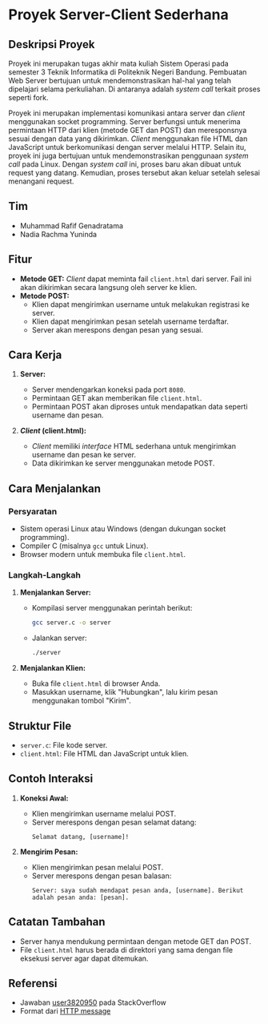 # **Proyek Server-Client Sederhana**

## **Deskripsi Proyek**
Proyek ini merupakan tugas akhir mata kuliah Sistem Operasi pada semester 3 Teknik Informatika di Politeknik Negeri Bandung. Pembuatan Web Server bertujuan untuk mendemonstrasikan hal-hal yang telah dipelajari selama perkuliahan. Di antaranya adalah _system call_ terkait proses seperti fork.

Proyek ini merupakan implementasi komunikasi antara server dan _client_ menggunakan socket programming. Server berfungsi untuk menerima permintaan HTTP dari klien (metode GET dan POST) dan meresponsnya sesuai dengan data yang dikirimkan. _Client_ menggunakan file HTML dan JavaScript untuk berkomunikasi dengan server melalui HTTP. Selain itu, proyek ini juga bertujuan untuk mendemonstrasikan penggunaan _system call_ pada Linux. Dengan _system call_ ini, proses baru akan dibuat untuk request yang datang. Kemudian, proses tersebut akan keluar setelah selesai menangani request.

## Tim
- Muhammad Rafif Genadratama
- Nadia Rachma Yuninda

## **Fitur**
- **Metode GET:**
  _Client_ dapat meminta fail `client.html` dari server. Fail ini akan dikirimkan secara langsung oleh server ke klien.
- **Metode POST:**
  - Klien dapat mengirimkan username untuk melakukan registrasi ke server.
  - Klien dapat mengirimkan pesan setelah username terdaftar.
  - Server akan merespons dengan pesan yang sesuai.

## **Cara Kerja**
1. **Server:**
   - Server mendengarkan koneksi pada port `8080`.
   - Permintaan GET akan memberikan file `client.html`.
   - Permintaan POST akan diproses untuk mendapatkan data seperti username dan pesan.

2. **_Client_ (client.html):**
   - _Client_ memiliki _interface_ HTML sederhana untuk mengirimkan username dan pesan ke server.
   - Data dikirimkan ke server menggunakan metode POST.

## **Cara Menjalankan**
### **Persyaratan**
- Sistem operasi Linux atau Windows (dengan dukungan socket programming).
- Compiler C (misalnya `gcc` untuk Linux).
- Browser modern untuk membuka file `client.html`.

### **Langkah-Langkah**
1. **Menjalankan Server:**
   - Kompilasi server menggunakan perintah berikut:
     ```bash
     gcc server.c -o server
     ```
   - Jalankan server:  
     ```bash
     ./server
     ```

2. **Menjalankan Klien:**
   - Buka file `client.html` di browser Anda.
   - Masukkan username, klik "Hubungkan", lalu kirim pesan menggunakan tombol "Kirim".

## **Struktur File**
- `server.c`: File kode server.
- `client.html`: File HTML dan JavaScript untuk klien.

## **Contoh Interaksi**
1. **Koneksi Awal:**  
   - Klien mengirimkan username melalui POST.
   - Server merespons dengan pesan selamat datang:
     ```
     Selamat datang, [username]!
     ```

2. **Mengirim Pesan:**
   - Klien mengirimkan pesan melalui POST.
   - Server merespons dengan pesan balasan:
     ```
     Server: saya sudah mendapat pesan anda, [username]. Berikut adalah pesan anda: [pesan].
     ```

## **Catatan Tambahan**
- Server hanya mendukung permintaan dengan metode GET dan POST.
- File `client.html` harus berada di direktori yang sama dengan file eksekusi server agar dapat ditemukan.

## Referensi
- Jawaban [user3820950](https://stackoverflow.com/a/27148626) pada StackOverflow
- Format dari [HTTP message](https://developer.mozilla.org/en-US/docs/Web/HTTP/Messages)
